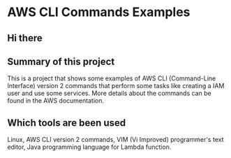 # AWS CLI Commands Examples

## Hi there

## Summary of this project

This is a project that shows some examples of AWS CLI (Command-Line Interface) version 2 commands that perform some tasks like creating a IAM user and use some services. More details about the commands can be found in the AWS documentation.

## Which tools are been used

Linux, AWS CLI version 2 commands, VIM (Vi Improved) programmer's text editor, Java programming language for Lambda function.
